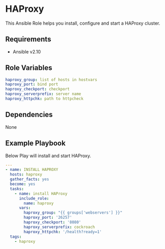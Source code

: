 # HAProxy

This Ansible Role helps you install, configure and start a HAProxy cluster.

## Requirements

- Ansible v2.10

## Role Variables

```yml
haproxy_group: list of hosts in hostvars
haproxy_port: bind port
haproxy_checkport: checkport
haproxy_serverprefix: server name
haproxy_httpchk: path to httpcheck
```

## Dependencies

None

## Example Playbook

Below Play will install and start HAProxy.

```yml
---
- name: INSTALL HAPROXY
  hosts: haproxy
  gather_facts: yes
  become: yes
  tasks:
    - name: install HAProxy
      include_role:
        name: haproxy
      vars:
        haproxy_group: "{{ groups['webservers'] }}"
        haproxy_port: '26257'
        haproxy_checkport: '8080'
        haproxy_serverprefix: cockroach
        haproxy_httpchk: '/health?ready=1'
  tags:
    - haproxy
```
